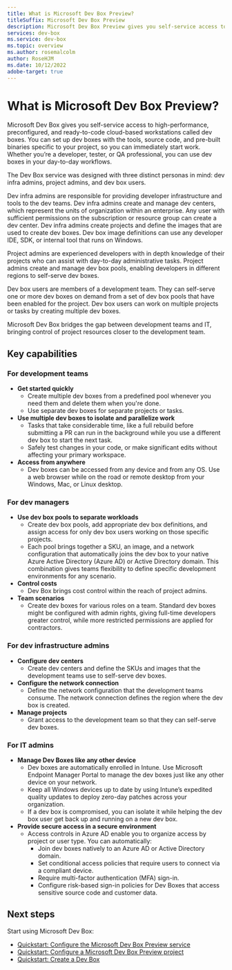 ```yaml
---
title: What is Microsoft Dev Box Preview?
titleSuffix: Microsoft Dev Box Preview
description: Microsoft Dev Box Preview gives you self-service access to high-performance, preconfigured, and ready-to-code cloud-based workstations.
services: dev-box
ms.service: dev-box
ms.topic: overview
ms.author: rosemalcolm
author: RoseHJM
ms.date: 10/12/2022
adobe-target: true
---
```


# What is Microsoft Dev Box Preview?

Microsoft Dev Box gives you self-service access to high-performance, preconfigured, and ready-to-code cloud-based workstations called dev boxes. You can set up dev boxes with the tools, source code, and pre-built binaries specific to your project, so you can immediately start work. Whether you’re a developer, tester, or QA professional, you can use dev boxes in your day-to-day workflows. 

The Dev Box service was designed with three distinct personas in mind: dev infra admins, project admins, and dev box users. 

Dev infra admins are responsible for providing developer infrastructure and tools to the dev teams. Dev infra admins create and manage dev centers, which represent the units of organization within an enterprise. Any user with sufficient permissions on the subscription or resource group can create a dev center. Dev infra admins create projects and define the images that are used to create dev boxes. Dev box image definitions can use any developer IDE, SDK, or internal tool that runs on Windows. 

Project admins are experienced developers with in depth knowledge of their projects who can assist with day-to-day administrative tasks. Project admins create and manage dev box pools, enabling developers in different regions to self-serve dev boxes. 

Dev box users are members of a development team. They can self-serve one or more dev boxes on demand from a set of dev box pools that have been enabled for the project. Dev box users can work on multiple projects or tasks by creating multiple dev boxes.  

Microsoft Dev Box bridges the gap between development teams and IT, bringing control of project resources closer to the development team. 

## Key capabilities
### For development teams
- **Get started quickly** 
    - Create multiple dev boxes from a predefined pool whenever you need them and delete them when you're done. 
    - Use separate dev boxes for separate projects or tasks. 
- **Use multiple dev boxes to isolate and parallelize work** 
    - Tasks that take considerable time, like a full rebuild before submitting a PR can run in the background while you use a different dev box to start the next task. 
    - Safely test changes in your code, or make significant edits without affecting your primary workspace.
- **Access from anywhere** 
    - Dev boxes can be accessed from any device and from any OS. Use a web browser while on the road or remote desktop from your Windows, Mac, or Linux desktop. 

### For dev managers
- **Use dev box pools to separate workloads** 
    - Create dev box pools, add appropriate dev box definitions, and assign access for only dev box users working on those specific projects. 
    - Each pool brings together a SKU, an image, and a network configuration that automatically joins the dev box to your native Azure Active Directory (Azure AD) or Active Directory domain. This combination gives teams flexibility to define specific development environments for any scenario.
- **Control costs**
    - Dev Box brings cost control within the reach of project admins. 
- **Team scenarios**
    - Create dev boxes for various roles on a team. Standard dev boxes might be configured with admin rights, giving full-time developers greater control, while more restricted permissions are applied for contractors.

### For dev infrastructure admins
- **Configure dev centers**
    - Create dev centers and define the SKUs and images that the development teams use to self-serve dev boxes. 
- **Configure the network connection**
    - Define the network configuration that the development teams consume. The network connection defines the region where the dev box is created.
- **Manage projects**
    - Grant access to the development team so that they can self-serve dev boxes.

### For IT admins 
- **Manage Dev Boxes like any other device**
    - Dev boxes are automatically enrolled in Intune. Use Microsoft Endpoint Manager Portal to manage the dev boxes just like any other device on your network.  
    - Keep all Windows devices up to date by using Intune’s expedited quality updates to deploy zero-day patches across your organization. 
    - If a dev box is compromised, you can isolate it while helping the dev box user get back up and running on a new dev box.
- **Provide secure access in a secure environment**
    - Access controls in Azure AD enable you to organize access by project or user type. You can automatically:
        - Join dev boxes natively to an Azure AD or Active Directory domain.
        - Set conditional access policies that require users to connect via a compliant device.
        - Require multi-factor authentication (MFA) sign-in.
        - Configure risk-based sign-in policies for Dev Boxes that access sensitive source code and customer data.    


## Next steps

Start using Microsoft Dev Box:
- [Quickstart: Configure the Microsoft Dev Box Preview service](./quickstart-configure-dev-box-service.md)
- [Quickstart: Configure a Microsoft Dev Box Preview project](./quickstart-configure-dev-box-project.md)
- [Quickstart: Create a Dev Box](./quickstart-create-dev-box.md)
